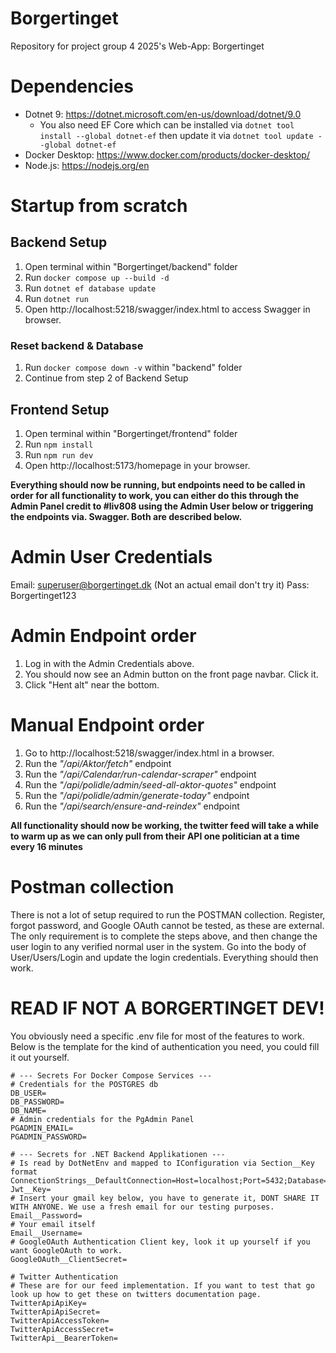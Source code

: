 # Borgertinget

Repository for project group 4 2025's Web-App: Borgertinget

# Dependencies

* Dotnet 9: https://dotnet.microsoft.com/en-us/download/dotnet/9.0
  * You also need EF Core which can be installed via ```dotnet tool install --global dotnet-ef``` then update it via ```dotnet tool update --global dotnet-ef```
* Docker Desktop: https://www.docker.com/products/docker-desktop/
* Node.js: https://nodejs.org/en

# Startup from scratch

## Backend Setup
1. Open terminal within "Borgertinget/backend" folder
2. Run ```docker compose up --build -d```
3. Run ```dotnet ef database update```
4. Run ```dotnet run```
5. Open http://localhost:5218/swagger/index.html to access Swagger in browser.

### Reset backend & Database
1. Run ```docker compose down -v``` within "backend" folder
2. Continue from step 2 of Backend Setup

## Frontend Setup
1. Open terminal within "Borgertinget/frontend" folder
2. Run ```npm install```
3. Run ```npm run dev```
4. Open http://localhost:5173/homepage in your browser.

**Everything should now be running, but endpoints need to be called in order for all functionality to work, you can either do this through the Admin Panel credit to #liv808 using the Admin User below or triggering the endpoints via. Swagger. Both are described below.**

# Admin User Credentials

Email: superuser@borgertinget.dk (Not an actual email don't try it)
Pass: Borgertinget123

# Admin Endpoint order

1. Log in with the Admin Credentials above.
2. You should now see an Admin button on the front page navbar. Click it.
3. Click "Hent alt" near the bottom.

# Manual Endpoint order

1. Go to http://localhost:5218/swagger/index.html in a browser.
2. Run the _"/api/Aktor/fetch"_ endpoint
3. Run the _"/api/Calendar/run-calendar-scraper"_ endpoint
4. Run the _"/api/polidle/admin/seed-all-aktor-quotes"_ endpoint
5. Run the _"/api/polidle/admin/generate-today"_ endpoint
6. Run the _"/api/search/ensure-and-reindex"_ endpoint

**All functionality should now be working, the twitter feed will take a while to warm up as we can only pull from their API one politician at a time every 16 minutes**

# Postman collection

There is not a lot of setup required to run the POSTMAN collection. Register, forgot password, and Google OAuth cannot be tested, as these are external. The only requirement is to complete the steps above, and then change the user login to any verified normal user in the system. Go into the body of User/Users/Login and update the login credentials. Everything should then work.

# READ IF NOT A BORGERTINGET DEV!

You obviously need a specific .env file for most of the features to work. Below is the template for the kind of authentication you need, you could fill it out yourself.
```
# --- Secrets For Docker Compose Services ---
# Credentials for the POSTGRES db
DB_USER=
DB_PASSWORD=
DB_NAME=
# Admin credentials for the PgAdmin Panel
PGADMIN_EMAIL=
PGADMIN_PASSWORD=

# --- Secrets for .NET Backend Applikationen ---
# Is read by DotNetEnv and mapped to IConfiguration via Section__Key format 
ConnectionStrings__DefaultConnection=Host=localhost;Port=5432;Database=${DB_NAME};Username=${DB_USER};Password=${DB_PASSWORD} 
Jwt__Key=
# Insert your gmail key below, you have to generate it, DONT SHARE IT WITH ANYONE. We use a fresh email for our testing purposes.
Email__Password=
# Your email itself
Email__Username=
# GoogleOAuth Authentication Client key, look it up yourself if you want GoogleOAuth to work.
GoogleOAuth__ClientSecret=

# Twitter Authentication
# These are for our feed implementation. If you want to test that go look up how to get these on twitters documentation page.
TwitterApiApiKey=
TwitterApiApiSecret=
TwitterApiAccessToken=
TwitterApiAccessSecret=
TwitterApi__BearerToken=
```
